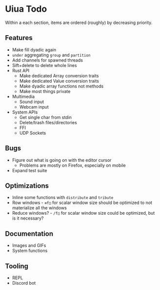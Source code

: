 # Uiua Todo
Within a each section, items are ordered (roughly) by decreasing priority.

## Features
- Make fill dyadic again
- `under` aggregating `group` and `partition`
- Add channels for spawned threads
- Sift+delete to delete whole lines
- Rust API
  - Make dedicated Array conversion traits
  - Make dedicated Value conversion traits
  - Make dyadic array functions not methods
  - Make most things private
- Multimedia
  - Sound input
  - Webcam input
- System APIs
  - Get single char from stdin
  - Delete/trash files/directories
  - FFI
  - UDP Sockets

## Bugs
- Figure out what is going on with the editor cursor
  - Problems are mostly on Firefox, especially on mobile
- Expand test suite

## Optimizations
- Inline some functions with `distribute` and `tribute`
- Row windows - `≡f◫` for scalar window size should be optimized to not materialize all the windows
- Reduce windows? - `/f◫` for scalar window size could be optimized, but is it necessary?

## Documentation
- Images and GIFs
- System functions

## Tooling
- REPL
- Discord bot